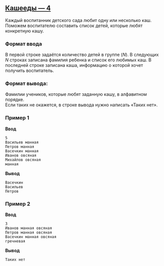 ## [Кашееды — 4](../../../solutions/3.2/32_h.py)

Каждый воспитанник детского сада любит одну или несколько каш.\
Поможем воспитателю составить список детей, которые любят конкретную кашу.

### Формат ввода

В первой строке задаётся количество детей в группе ($N$). В следующих $N$ строках записана фамилия ребенка и список его любимых каш. В последней строке записана каша, информацию о которой хочет получить воспитатель.

### Формат вывода:

Фамилии учеников, которые любят заданную кашу, в алфавитном порядке.\
Если таких не окажется, в строке вывода нужно написать «Таких нет».

### Пример 1

__Ввод__
```plaintext
5
Васильев манная
Петров манная
Васечкин манная
Иванов овсяная
Михайлов овсяная
манная
```

__Вывод__
```plaintext
Васечкин
Васильев
Петров
```

### Пример 2

__Ввод__
```plaintext
3
Иванов манная овсяная
Петров манная овсяная
Васечкин манная овсяная
гречневая
```

__Вывод__
```plaintext
Таких нет
```